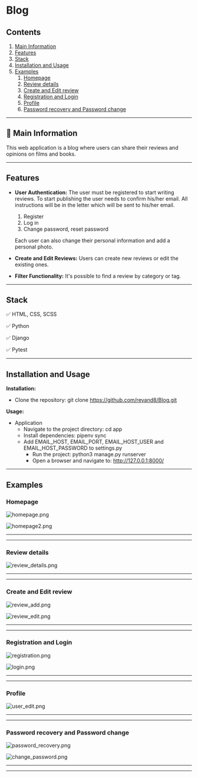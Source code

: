 # Blog


## Contents
1. [Main Information](#📜-Main-Information)
2. [Features](#Features)
3. [Stack](#Stack)
4. [Installation and Usage](#Installation-and-Usage)
5. [Examples](#Examples)
    1. [Homepage](#Homepage)
    2. [Review details](#Review-details)
    3. [Create and Edit review](#Create-and-Edit-review)
    4. [Registration and Login](#Registration-and-Login)
    5. [Profile](#Profile)
    6. [Password recovery and Password change](#Password-recovery-and-Password-change)

____

## 📜 Main Information

This web application is a blog where users 
can share their reviews and opinions on films and books.

____

## Features

- **User Authentication:** 
    The user must be registered to start writing reviews. To start publishing
    the user needs to confirm his/her email. All instructions will be in 
    the letter which will be sent to his/her email.
  1. Register
  2. Log in
  3. Change password, reset password
  
  Each user can also change their personal information and add a personal photo.
  
- **Create and Edit Reviews:** Users can create new reviews or edit the existing ones.
- **Filter Functionality:** It's possible to find a review by category or tag.

____

## Stack

✅ HTML, CSS, SCSS

✅ Python

✅ Django

✅ Pytest

____

## Installation and Usage

**Installation:**

* Clone the repository: git clone https://github.com/reyand8/Blog.git

**Usage:**

* Application
    - Navigate to the project directory: cd app
    - Install dependencies: pipenv sync
    - Add EMAIL_HOST, EMAIL_PORT, EMAIL_HOST_USER and 
  EMAIL_HOST_PASSWORD to settings.py
        - Run the project: python3 manage.py runserver
        - Open a browser and navigate to: http://127.0.0.1:8000/
      
____

## Examples


### Homepage

![homepage.png](readmeScr%2Fhomepage.png)

![homepage2.png](readmeScr%2Fhomepage2.png)

____
____

### Review details

![review_details.png](readmeScr%2Freview_details.png)

____
____

### Create and Edit review

![review_add.png](readmeScr%2Freview_add.png)

![review_edit.png](readmeScr%2Freview_edit.png)

____
____

### Registration and Login

![registration.png](readmeScr%2Fregistration.png)

![login.png](readmeScr%2Flogin.png)

____
____

### Profile

![user_edit.png](readmeScr%2Fuser_edit.png)

____
____

### Password recovery and Password change

![password_recovery.png](readmeScr%2Fpassword_recovery.png)

![change_password.png](readmeScr%2Fchange_password.png)

____
____